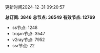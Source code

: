 更新时间2024-12-31 09:20:57

**总订阅: 3846**
**总节点: 36549**
**有效节点: 12769**
- ss节点: 1248
- trojan节点: 3547
- v2ray节点: 7952
- ssr节点: 22
